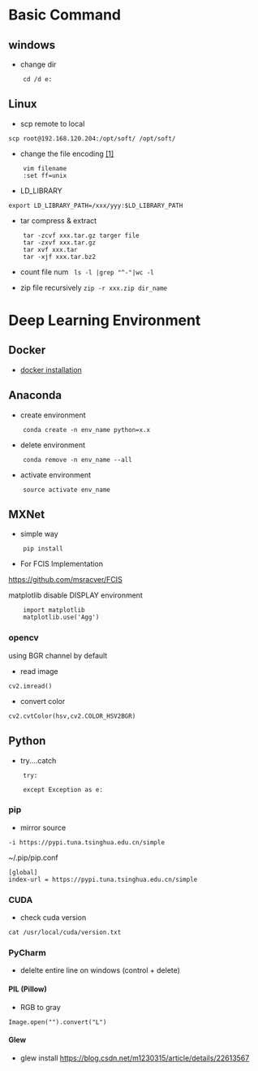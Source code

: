 # Basic Command

## windows 

* change dir
```
    cd /d e:
```

## Linux
* scp remote to local
```
scp root@192.168.120.204:/opt/soft/ /opt/soft/
```
* change the file encoding [[1]](https://blog.csdn.net/chengxuyuanyonghu/article/details/51680319)

```
    vim filename
    :set ff=unix
```
* LD_LIBRARY
```
export LD_LIBRARY_PATH=/xxx/yyy:$LD_LIBRARY_PATH
```

* tar compress & extract

```
    tar -zcvf xxx.tar.gz targer file
    tar -zxvf xxx.tar.gz
    tar xvf xxx.tar
    tar -xjf xxx.tar.bz2
```

* count file num 
` ls -l |grep "^-"|wc -l`

* zip file recursively
`zip -r xxx.zip dir_name`


# Deep Learning Environment

## Docker 

* [docker installation](https://docs.docker.com/install/linux/docker-ce/ubuntu/#set-up-the-repository)


## Anaconda

* create environment

```
    conda create -n env_name python=x.x
```

* delete environment

```
    conda remove -n env_name --all
```

* activate environment

```
    source activate env_name
```


## MXNet

* simple way

```
    pip install 
```

* For FCIS Implementation 

https://github.com/msracver/FCIS


matplotlib disable DISPLAY environment

```
    import matplotlib
    matplotlib.use('Agg')
```

### opencv

using BGR channel by default

* read image
```
cv2.imread()
```

* convert color
```
cv2.cvtColor(hsv,cv2.COLOR_HSV2BGR)
```

## Python

* try....catch
```
    try:
    
    except Exception as e:
```

### pip
* mirror source
```
-i https://pypi.tuna.tsinghua.edu.cn/simple
```
~/.pip/pip.conf
```
[global]
index-url = https://pypi.tuna.tsinghua.edu.cn/simple
```

### CUDA

* check cuda version
``` 
cat /usr/local/cuda/version.txt
```

### PyCharm

* delelte entire line on windows (control + delete)


#### PIL (Pillow)

* RGB to gray
```
Image.open("").convert("L")
```


#### Glew

* glew install
<a>https://blog.csdn.net/m1230315/article/details/22613567</a>
